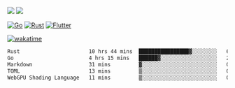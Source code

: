 [![](https://img.shields.io/badge/Windows_11-Pro-292e33?style=flat-square&logo=windows&logoColor=ffffff)](https://www.microsoft.com/en-us/windows/)
[![](https://img.shields.io/badge/macOS-Sonoma-292e33?style=flat-square&logo=apple&logoColor=ffffff)](https://www.apple.com/macbook-pro/) 

[![Go](https://img.shields.io/badge/-Go-DEA584?style=flat&logo=go&logoColor=000000)](https://golang.org/)
[![Rust](https://img.shields.io/badge/-Rust-DEA584?style=flat&logo=rust&logoColor=000000)](https://www.rust-lang.org)
[![Flutter](https://img.shields.io/badge/-Flutter-DEA584?style=flat&logo=flutter&logoColor=000000)](https://flutter.dev/)

[![wakatime](https://wakatime.com/badge/user/9bb0c784-91ca-4b5c-8e9c-b13ece0f7b09.svg)](https://wakatime.com/@9bb0c784-91ca-4b5c-8e9c-b13ece0f7b09)


<!--START_SECTION:waka-->

```txt
Rust                      10 hrs 44 mins  ████████████████▓░░░░░░░░   66.60 %
Go                        4 hrs 15 mins   ██████▓░░░░░░░░░░░░░░░░░░   26.38 %
Markdown                  31 mins         ▓░░░░░░░░░░░░░░░░░░░░░░░░   03.29 %
TOML                      13 mins         ▒░░░░░░░░░░░░░░░░░░░░░░░░   01.41 %
WebGPU Shading Language   11 mins         ▒░░░░░░░░░░░░░░░░░░░░░░░░   01.18 %
```

<!--END_SECTION:waka-->
